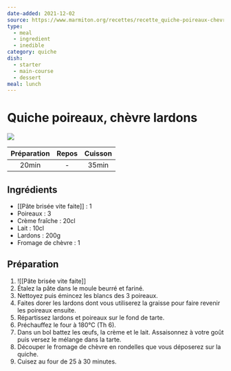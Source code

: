```yaml
---
date-added: 2021-12-02
source: https://www.marmiton.org/recettes/recette_quiche-poireaux-chevre-lardons_22275.aspx
type:
  - meal
  - ingredient
  - inedible
category: quiche
dish:
  - starter
  - main-course
  - dessert
meal: lunch
---
```


# Quiche poireaux, chèvre lardons

![](images/Quiche%20poireaux,%20chèvre%20lardons.jpg)

| Préparation | Repos | Cuisson |
|:-----------:|:-----:|:-------:|
|    20min    |   -   |  35min  |

## Ingrédients

- [[Pâte brisée vite faite]] : 1
- Poireaux : 3
- Crème fraîche : 20cl
- Lait : 10cl
- Lardons : 200g
- Fromage de chèvre : 1

## Préparation

1. ![[Pâte brisée vite faite]]
2. Étalez la pâte dans le moule beurré et fariné.
3. Nettoyez puis émincez les blancs des 3 poireaux.
4. Faites dorer les lardons dont vous utiliserez la graisse pour faire revenir les poireaux ensuite.
5. Répartissez lardons et poireaux sur le fond de tarte.
6. Préchauffez le four à 180°C (Th 6).
7. Dans un bol battez les œufs, la crème et le lait. Assaisonnez à votre goût puis versez le mélange dans la tarte.
8. Découper le fromage de chèvre en rondelles que vous déposerez sur la quiche.
9. Cuisez au four de 25 à 30 minutes.

